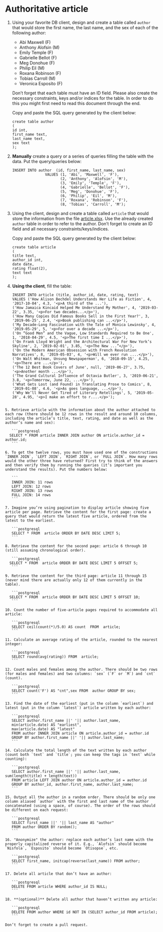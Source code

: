 # Authoritative article

1. Using your favorite DB client, design and create a table called `author` that would store the first name, the last name, and the sex of each of the following author:
    
      - Abi Maxwell (F)
      - Anthony Alofsin (M)
      - Emily Temple (F)
      - Gabrielle Bellot (F)
      - Meg Donohue (F)
      - Philip Eil (M)
      - Roxana Robinson (F)
      - Tobias Carroll (M)
      - Veronica Esposito (F)
     
    Don’t forget that each table must have an ID field. Please also create the necessary constraints, keys and/or indices for the table. In order to do this you might first need to read this document through the end.
     
    Copy and paste the SQL query generated by the client below:
    
    ```postgresql
   create table author
   (
   	id int,
   	first_name text,
   	last_name text,
   	sex text
   );
    ```

2. **Manually** create a query or a series of queries filling the table with the data. Put the query/queries below:

    ```postgresql
    INSERT INTO author  (id, first_name, last_name, sex)
                   VALUES (1, 'Abi', 'Maxwell', 'F'),
                          (2, 'Anthony', 'Alofsin', 'M'),
                          (3, 'Emily', 'Temple', 'F'),
                          (4, 'Gabrielle', 'Bellot', 'F'),
                          (5, 'Meg', 'Donohue', 'F'),
                          (6, 'Philip', 'Eil', 'M'),
                          (7, 'Roxana', 'Robinson', 'F'),
                          (8, 'Tobias', 'Carroll', 'M');
    ```

3. Using the client, design and create a table called `article` that would store the information from the file [article.xlsx](article.xlsx). Use the already created `author` table in order to refer to the author. Don’t forget to create an ID field and all necessary constraints/keys/indices.

    Copy and paste the SQL query generated by the client below:

    ```postgresql
   create table article
   (
   	title text,
   	author_id int,
   	date date,
   	rating float(2),
   	text text
   );
    ```

4. **Using the client**, fill the table:

    ```postgresql
   INSERT INTO article (title, author_id, date, rating, text) 
   VALUES ('How Alison Bechdel Understands Her Life as Fiction', 4, '2017-10-04', 4.3, '<p>A third of the ...'),
   ('How Jamaica Kincaid Helped Me Understand My Mother', 4, '2019-03-22', 3.35, '<p>For two decades...</p>'),
   ('How Many Copies Did Famous Books Sell in the First Year?', 3, '2019-06-25', 2.4, '<p>Book publishing can ...</p>'),
   ('My Decade-Long Fascination with the Tale of Monica Lewinsky', 4, '2019-05-29', 5, '<p>For over a decade ...</p>'),
   ('On “Good Men” and the Vague, Low Standards Required to Be One', 1, '2018-04-29', 4.5, '<p>The first time I ...</p>'),
   ('On Frank Lloyd Wright and the Architectural War For New York’s Skyline', 2, '2019-02-01', 3.85, '<p>The New ...”</p>'),
   ('On the Modern American Obsession with French Revolution Narratives', 8, '2019-05-03', 4, '<p>Will we ever run ....</p>'),
   ('On Walt Whitman, Unsung Newspaperman', 6, '2018-09-15', 4.25, '<p>There are ...</p>'),
   ('The 12 Best Book Covers of June', null, '2019-06-27', 3.75, '<p>Another month ...</p>'),
   ('The Grand Cultural Influence of Octavia Butler', 3, '2019-06-21', 3.8, '<p>Tomorrow, June 22, ...</p>'),
   ('What Gets Lost (and Found) in Translating Prose to Comics', 8, '2019-01-08', 4.6, '<p>As goes language, ...</p>'),
   ('Why We’ll Never Get Tired of Literary Retellings', 5, '2019-05-28', 4.95, '<p>I make an effort to r....</p>');
 ```

5. Retrieve article with the information about the author attached to each row (there should be 12 rows in the result and around 10 columns, including the article’s title, text, rating, and date as well as the author’s name and sex):

    ```postgresql
   SELECT * FROM article INNER JOIN author ON article.author_id = author.id;
    ```

6. To get the twelve rows, you must have used one of the constructions `INNER JOIN`, `LEFT JOIN`, `RIGHT JOIN`, or `FULL JOIN`. How many rows would the other three have returned? First try to think of the answers and then verify them by running the queries (it’s important you understand the results). Put the numbers below:

    ```
    INNER JOIN: 11 rows
    LEFT JOIN: 12 rows
    RIGHT JOIN: 13 rows
    FULL JOIN: 14 rows
    ```

7. Imagine you’re using pagination to display article showing five article per page. Retrieve the content for the first page: create a query that would return the latest five article, ordered from the latest to the earliest.

    ```postgresql
    SELECT * FROM  article ORDER BY DATE DESC LIMIT 5;
    ```

8. Retrieve the content for the second page: article 6 through 10 (still assuming chronological order).

    ```postgresql
   SELECT * FROM  article ORDER BY DATE DESC LIMIT 5 OFFSET 5;
    ```
    
9. Retrieve the content for the third page: article 11 through 15 (never mind there are actually only 12 of them currently in the table).

    ```postgresql
   SELECT * FROM  article ORDER BY DATE DESC LIMIT 5 OFFSET 10;
    ```
    
10. Count the number of five-article pages required to accommodate all article:

    ```postgresql
    SELECT ceil(count(*)/5.0) AS count  FROM  article;
    ```
    
11. Calculate an average rating of the article, rounded to the nearest integer:

    ```postgresql
    SELECT round(avg(rating)) FROM  article;
    ```

12. Count males and females among the author. There should be two rows (for males and females) and two columns: `sex` (`F` or `M`) and `cnt` (count).

    ```postgresql
    SELECT count('F') AS "cnt",sex FROM  author GROUP BY sex;
    ```

13. Find the date of the earliest (put in the column `earliest`) and latest (put in the column `latest`) article written by each author:

    ```postgresql
    SELECT author.first_name ||' '|| author.last_name,
    min(article.date) AS "earliest",
    max(article.date) AS "latest"
    FROM author INNER JOIN article ON article.author_id = author.id
    GROUP BY author.first_name ||' '|| author.last_name;
    ```
    
14. Calculate the total length of the text written by each author (count both `text` and `title`; you can keep the tags in `text` while counting):

    ```postgresql
    SELECT author.first_name ||' '|| author.last_name, sum(length(title) + length(text))
    FROM article LEFT JOIN author ON article.author_id = author.id
    GROUP BY author_id, author.first_name, author.last_name;
    ```
    
15. Output all the author in a random order. There should be only one column aliased `author` with the first and last name of the author concatenated (using a space, of course). The order of the rows should be different on each request:

    ```postgresql
    SELECT first_name ||' '|| last_name AS "author"
    FROM author ORDER BY random();
    ```

16. "Anonymize" the author: replace each author’s last name with the properly capitalized reverse of it. E.g., `Alofsin` should become `Nisfola`, `Esposito` should become `Otisopse`, etc.

    ```postgresql
    SELECT first_name, initcap(reverse(last_name)) FROM author;
    ```
    
17. Delete all article that don’t have an author:

    ```postgresql
    DELETE FROM article WHERE author_id IS NULL;
    ```

18. **(optional)** Delete all author that haven’t written any article:

    ```postgresql
    DELETE FROM author WHERE id NOT IN (SELECT author_id FROM article);
    ```

Don’t forget to create a pull request.
